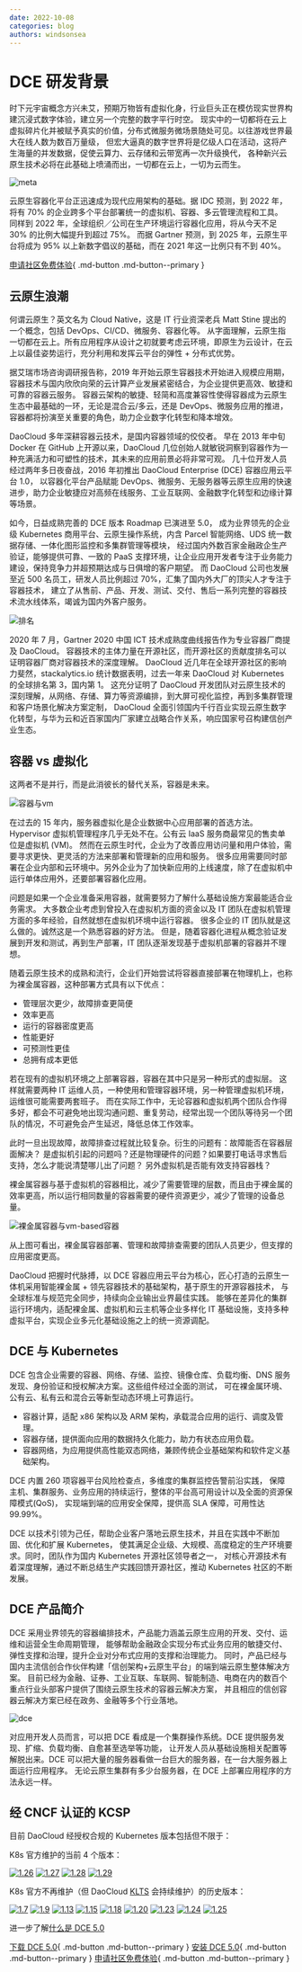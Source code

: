 ```yaml
---
date: 2022-10-08
categories: blog
authors: windsonsea
---
```


# DCE 研发背景

时下元宇宙概念方兴未艾，预期万物皆有虚拟化身，行业巨头正在模仿现实世界构建沉浸式数字体验，建立另一个完整的数字平行时空。
现实中的一切都将在云上虚拟碎片化并被赋予真实的价值，分布式微服务微场景随处可见。以往游戏世界最大在线人数为数百万量级，
但宏大逼真的数字世界将是亿级人口在活动，这将产生海量的并发数据，促使云算力、云存储和云带宽再一次升级换代，
各种新兴云原生技术必将在此基础上喷涌而出，一切都在云上，一切为云而生。

![meta](https://docs.daocloud.io/daocloud-docs-images/docs/blogs/images/meta.png)

云原生容器化平台正迅速成为现代应用架构的基础。据 IDC 预测，到 2022 年，将有 70% 的企业跨多个平台部署统一的虚拟机、容器、多云管理流程和工具。
同样到 2022 年，全球组织／公司在生产环境运行容器化应用，将从今天不足 30% 的比例大幅提升到超过 75%。
而据 Gartner 预测，到 2025 年，云原生平台将成为 95% 以上新数字倡议的基础，而在 2021 年这一比例只有不到 40%。

[申请社区免费体验](../../dce/license0.md){ .md-button .md-button--primary }

## 云原生浪潮

何谓云原生？英文名为 Cloud Native，这是 IT 行业资深老兵 Matt Stine 提出的一个概念，包括 DevOps、CI/CD、微服务、容器化等。
从字面理解，云原生指一切都在云上。所有应用程序从设计之初就要考虑云环境，即原生为云设计，在云上以最佳姿势运行，充分利用和发挥云平台的弹性 + 分布式优势。

据艾瑞市场咨询调研报告称，2019 年开始云原生容器技术开始进入规模应用期，容器技术与国内欣欣向荣的云计算产业发展紧密结合，为企业提供更高效、敏捷和可靠的容器云服务。
容器云架构的敏捷、轻简和高度兼容性使得容器成为云原生生态中最基础的一环，无论是混合云/多云，还是 DevOps、微服务应用的推进，容器都将扮演至关重要的角色，助力企业数字化转型和降本增效。

DaoCloud 多年深耕容器云技术，是国内容器领域的佼佼者。
早在 2013 年中旬 Docker 在 GitHub 上开源以来，DaoCloud 几位创始人就敏锐洞察到容器作为一种充满活力和可塑性的技术，其未来的应用前景必将非常可观。
几十位开发人员经过两年多日夜奋战，2016 年初推出 DaoCloud Enterprise (DCE) 容器应用云平台 1.0，
以容器化平台产品赋能 DevOps、微服务、无服务器等云原生应用的快速进步，助力企业敏捷应对高频在线服务、工业互联网、金融数字化转型和边缘计算等场景。

如今，日益成熟完善的 DCE 版本 Roadmap 已演进至 5.0，
成为业界领先的企业级 Kubernetes 商用平台、云原生操作系统，内含 Parcel 智能网络、UDS 统一数据存储、一体化图形监控和多集群管理等模块，
经过国内外数百家金融政企生产验证，能够提供可靠、一致的 PaaS 支撑环境，让企业应用开发者专注于业务能力建设，保持竞争力并超预期达成与日俱增的客户期望。
而 DaoCloud 公司也发展至近 500 名员工，研发人员比例超过 70%，汇集了国内外大厂的顶尖人才专注于容器技术，
建立了从售前、产品、开发、测试、交付、售后一系列完整的容器技术流水线体系，竭诚为国内外客户服务。

![排名](https://docs.daocloud.io/daocloud-docs-images/docs/blogs/images/ops-rank.png)

2020 年 7 月，Gartner 2020 中国 ICT 技术成熟度曲线报告作为专业容器厂商提及 DaoCloud。
容器技术的主体力量在开源社区，而开源社区的贡献度排名可以证明容器厂商对容器技术的深度理解。
DaoCloud 近几年在全球开源社区的影响力斐然，stackalytics.io 统计数据表明，过去一年来 DaoCloud 对 Kubernetes 的全球排名第 3，国内第 1。
这充分证明了 DaoCloud 开发团队对云原生技术的深刻理解，从网络、存储、算力等资源编排，到大屏可视化监控，再到多集群管理和客户场景化解决方案定制，
DaoCloud 全面引领国内千行百业实现云原生数字化转型，与华为云和近百家国内厂家建立战略合作关系，响应国家号召构建信创产业生态。

## 容器 vs 虚拟化

这两者不是并行，而是此消彼长的替代关系，容器是未来。

![容器与vm](https://docs.daocloud.io/daocloud-docs-images/docs/blogs/images/trend.png)

在过去的 15 年内，服务器虚拟化是企业数据中心应用部署的首选方法。
Hypervisor 虚拟机管理程序几乎无处不在。公有云 IaaS 服务商最常见的售卖单位是虚拟机 (VM)。
然而在云原生时代，企业为了改善应用访问量和用户体验，需要寻求更快、更灵活的方法来部署和管理新的应用和服务。
很多应用需要同时部署在企业内部和云环境中。另外企业为了加快新应用的上线速度，除了在虚拟机中运行单体应用外，还要部署容器化应用。

问题是如果一个企业准备采用容器，就需要努力了解什么基础设施方案最能适合业务需求。
大多数企业考虑到曾投入在虚拟机方面的资金以及 IT 团队在虚拟机管理方面的多年经验，自然就想在虚拟机环境中运行容器。
很多企业的 IT 团队就是这么做的。诚然这是一个熟悉容器的好方法。
但是，随着容器化进程从概念验证发展到开发和测试，再到生产部署，IT 团队逐渐发现基于虚拟机部署的容器并不理想。

随着云原生技术的成熟和流行，企业们开始尝试将容器直接部署在物理机上，也称为裸金属容器，这种部署方式具有以下优点：

- 管理层次更少，故障排查更简便
- 效率更高
- 运行的容器密度更高
- 性能更好
- 可预测性更佳
- 总拥有成本更低

若在现有的虚拟机环境之上部署容器，容器在其中只是另一种形式的虚拟层。
这样就需要两种 IT 运维人员，一种使用和管理容器环境，另一种管理虚拟机环境，运维很可能需要两套班子。
而在实际工作中，无论容器和虚拟机两个团队合作得多好，都会不可避免地出现沟通问题、重复劳动，经常出现一个团队等待另一个团队的情况，不可避免会产生延迟，降低总体工作效率。

此时一旦出现故障，故障排查过程就比较复杂。衍生的问题有：故障能否在容器层面解决？
是虚拟机引起的问题吗？还是物理硬件的问题？如果要打电话寻求售后支持，怎么才能说清楚哪儿出了问题？
另外虚拟机是否能有效支持容器栈？

裸金属容器与基于虚拟机的容器相比，减少了需要管理的层数，而且由于裸金属的效率更高，所以运行相同数量的容器需要的硬件资源更少，减少了管理的设备总量。

![裸金属容器与vm-based容器](https://docs.daocloud.io/daocloud-docs-images/docs/blogs/images/compare.png)

从上图可看出，裸金属容器部署、管理和故障排查需要的团队人员更少，但支撑的应用密度更高。

DaoCloud 把握时代脉搏，以 DCE 容器应用云平台为核心，匠心打造的云原生一体机采用智能裸金属 + 领先容器技术的基础架构，基于原生的开源容器技术，
与全球标准与规范完全同步，持续向企业输出业界最佳实践。
能够在差异化的集群运行环境内，适配裸金属、虚拟机和云主机等企业多样化 IT 基础设施，支持多种虚拟平台，实现企业多元化基础设施之上的统一资源调配。

## DCE 与 Kubernetes

DCE 包含企业需要的容器、网络、存储、监控、镜像仓库、负载均衡、DNS 服务发现、身份验证和授权解决方案。这些组件经过全面的测试，
可在裸金属环境、公有云、私有云和混合云等新型动态环境上可靠运行。

- 容器计算，适配 x86 架构以及 ARM 架构，承载混合应用的运行、调度及管理。
- 容器存储，提供面向应用的数据持久化能力，助力有状态应用负载。
- 容器网络，为应用提供高性能双态网络，兼顾传统企业基础架构和软件定义基础架构。

DCE 内置 260 项容器平台风险检查点，多维度的集群监控告警前沿实践，
保障主机、集群服务、业务应用的持续运行，整体的平台高可用设计以及全面的资源保障模式(QoS)，
实现端到端的应用安全保障，提供高 SLA 保障，可用性达 99.99%。

DCE 以技术引领为己任，帮助企业客户落地云原生技术，并且在实践中不断加固、优化和扩展 Kubernetes，
使其满足企业级、大规模、高度稳定的生产环境要求。同时，团队作为国内 Kubernetes 开源社区领导者之一，
对核心开源技术有着深度理解，通过不断总结生产实践回馈开源社区，推动 Kubernetes 社区的不断发展。

## DCE 产品简介

DCE 采用业界领先的容器编排技术，产品能力涵盖云原生应用的开发、交付、运维和运营全生命周期管理，
能够帮助金融政企实现分布式业务应用的敏捷交付、弹性支撑和治理，提升企业对分布式应用的支撑和治理能力。
同时，产品已经与国内主流信创合作伙伴构建「信创架构+云原生平台」的端到端云原生整体解决方案。
目前已经为金融、证券、工业互联、车联网、智能制造、电商在内的数百个重点行业头部客户提供了围绕云原生技术的容器云解决方案，
并且相应的信创容器云解决方案已经在政务、金融等多个行业落地。

![dce](https://docs.daocloud.io/daocloud-docs-images/docs/blogs/images/position.png)

对应用开发人员而言，可以把 DCE 看成是一个集群操作系统。DCE 提供服务发现、扩缩、负载均衡、自愈甚至选举等功能，
让开发人员从基础设施相关配置等解脱出来。DCE 可以把大量的服务器看做一台巨大的服务器，在一台大服务器上面运行应用程序。
无论云原生集群有多少台服务器，在 DCE 上部署应用程序的方法永远一样。

## 经 CNCF 认证的 KCSP

目前 DaoCloud 经授权合规的 Kubernetes 版本包括但不限于：

K8s 官方维护的当前 4 个版本：

[![1.26](https://docs.daocloud.io/daocloud-docs-images/docs/zh/docs/images/1.26.png)](https://github.com/cncf/k8s-conformance/pull/2451)
[![1.27](https://docs.daocloud.io/daocloud-docs-images/docs/zh/docs/images/1.27.png)](https://github.com/cncf/k8s-conformance/pull/2666)
[![1.28](https://docs.daocloud.io/daocloud-docs-images/docs/zh/docs/images/1.28.png)](https://github.com/cncf/k8s-conformance/pull/2835)
[![1.29](../../images/1.29.png)](https://github.com/cncf/k8s-conformance/pull/3203)

K8s 官方不再维护（但 DaoCloud [KLTS](https://klts.io/) 会持续维护）的历史版本：

[![1.7](https://docs.daocloud.io/daocloud-docs-images/docs/zh/docs/images/1.7.png)](https://github.com/cncf/k8s-conformance/pull/68)
[![1.9](https://docs.daocloud.io/daocloud-docs-images/docs/zh/docs/images/1.9.png)](https://github.com/cncf/k8s-conformance/pull/210)
[![1.13](https://docs.daocloud.io/daocloud-docs-images/docs/zh/docs/images/1.13.png)](https://github.com/cncf/k8s-conformance/pull/418)
[![1.15](https://docs.daocloud.io/daocloud-docs-images/docs/zh/docs/images/1.15.png)](https://github.com/cncf/k8s-conformance/pull/794)
[![1.18](https://docs.daocloud.io/daocloud-docs-images/docs/zh/docs/images/1.18.png)](https://github.com/cncf/k8s-conformance/pull/1144)
[![1.20](https://docs.daocloud.io/daocloud-docs-images/docs/zh/docs/images/1.20.png)](https://github.com/cncf/k8s-conformance/pull/1463)
[![1.23](https://docs.daocloud.io/daocloud-docs-images/docs/zh/docs/images/1.23.png)](https://github.com/cncf/k8s-conformance/pull/2072)
[![1.24](https://docs.daocloud.io/daocloud-docs-images/docs/zh/docs/images/1.24.png)](https://github.com/cncf/k8s-conformance/pull/2239)
[![1.25](https://docs.daocloud.io/daocloud-docs-images/docs/zh/docs/images/1.25.png)](https://github.com/cncf/k8s-conformance/pull/2240)

进一步了解[什么是 DCE 5.0](../../dce/index.md)

[下载 DCE 5.0](../../download/index.md){ .md-button .md-button--primary }
[安装 DCE 5.0](../../install/index.md){ .md-button .md-button--primary }
[申请社区免费体验](../../dce/license0.md){ .md-button .md-button--primary }
